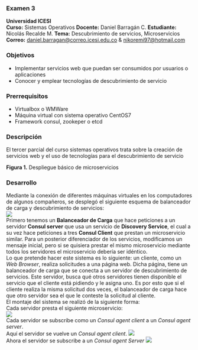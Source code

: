 ### Examen 3
**Universidad ICESI**  
**Curso:** Sistemas Operativos
**Docente:** Daniel Barragán C. 
**Estudiante:** Nicolás Recalde M.
**Tema:** Descubrimiento de servicios, Microservicios  
**Correo:** daniel.barragan@correo.icesi.edu.co & nikoremi97@hotmail.com

### Objetivos
* Implementar servicios web que puedan ser consumidos por usuarios o aplicaciones
* Conocer y emplear tecnologías de descubrimiento de servicio

### Prerrequisitos
* Virtualbox o WMWare
* Máquina virtual con sistema operativo CentOS7
* Framework consul, zookeper o etcd

### Descripción
El tercer parcial del curso sistemas operativos trata sobre la creación de servicios web y el uso de tecnologías para el descubrimiento de servicio


**Figura 1.** Despliegue básico de microservicios

### Desarrollo  
Mediante la conexión de diferentes máquinas virtuales en los computadores de algunos compañeros, se desplegó el siguiente esquema de balanceador de carga y descubrimiento de servicios:  
![][1]  
Primero tenemos un **Balanceador de Carga** que hace peticiones a un servidor **Consul server** que usa un servicio de **Discovery Service**, el cual a su vez hace peticiones a tres **Consul Client** que prestan un microservicio similar. Para un posterior diferenciador de los servicios, modificamos un mensaje inicial, pero si se quisiera prestar el mismo microservicio mediante todos los servidores el microservicio debería ser idéntico.  
Lo que pretende hacer este sistema es lo siguiente: un cliente, como un *Web Browser*, realiza solicitudes a una página web. Dicha página, tiene un balanceador de carga que se conecta a un servidor de descubrimiento de servicios. Este servidor, busca qué otros servidores tienen disponible el servicio que el cliente está pidiendo y le asigna uno. Es por esto que si el cliente realiza la misma solicitud dos veces, el balanceador de carga hace que otro servidor sea el que le conteste la solicitud al cliente.  
El montaje del sistema se realizó de la siguiente forma:  
Cada servidor presta el siguiente microservicio:  
![][2]  
Cada servidor se subscribe como un *Consul agent client* a un *Consul agent server*.  
Aquí el servidor se vuelve un *Consul agent client*.
![][3]  
Ahora el servidor se subscribe a un *Consul agent Server*
![][4]  




[1]: images/Microservices_Deployment.png
[2]: images/operationspython.JPG
[3]: images/initclient.JPG
[4]: images/consuljoin.JPG




